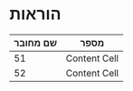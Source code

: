 # הוראות
| שם מחובר  | מספר |
| ------------- | ------------- |
| 51  | Content Cell  |
| 52  | Content Cell  |
